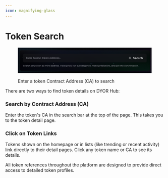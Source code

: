 ```yaml
---
icon: magnifying-glass
---
```


# Token Search

<figure><img src="../.gitbook/assets/Screenshot 2025-05-04 at 16.22.01.png" alt=""><figcaption><p>Enter a token Contract Address (CA) to search</p></figcaption></figure>

There are two ways to find token details on DYOR Hub:

### Search by Contract Address (CA)

Enter the token's CA in the search bar at the top of the page. This takes you to the token detail page.

### Click on Token Links

Tokens shown on the homepage or in lists (like trending or recent activity) link directly to their detail pages. Click any token name or CA to see its details.

All token references throughout the platform are designed to provide direct access to detailed token profiles.
